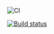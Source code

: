 ![CI](https://github.com/ivangol739/RJS_3/actions/workflows/web.yml/badge.svg)

[![Build status](https://ci.appveyor.com/api/projects/status/r3xd1sg501yb3d5l?svg=true)](https://ci.appveyor.com/project/ivangol739/rjs-3)

